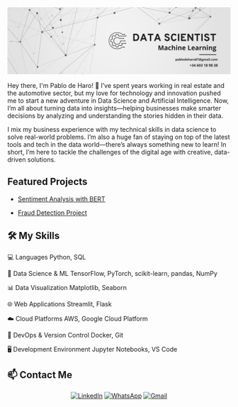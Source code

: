 <div align="center">
  <img src="./1.png" alt="Mi Banner">
</div>

Hey there, I'm Pablo de Haro! 👋
I’ve spent years working in real estate and the automotive sector, but my love for technology and innovation pushed me to start a new adventure in Data Science and Artificial Intelligence.
Now, I’m all about turning data into insights—helping businesses make smarter decisions by analyzing and understanding the stories hidden in their data.

I mix my business experience with my technical skills in data science to solve real-world problems. I’m also a huge fan of staying on top of the latest tools and tech in the data world—there’s always something new to learn!
In short, I’m here to tackle the challenges of the digital age with creative, data-driven solutions.

## Featured Projects

- [Sentiment Analysis with BERT](https://github.com/Pablodeharo/Sentiment-Analysis-with-BERT-Light)

  
- [Fraud Detection Project](https://github.com/Pablodeharo/Fraude-en-transacciones)


## 🛠 My Skills

 💻 Languages 
 Python, SQL 

 🧠 Data Science & ML 
 TensorFlow, PyTorch, scikit-learn, pandas, NumPy 

 📊 Data Visualization 
 Matplotlib, Seaborn 

 🌐 Web Applications 
 Streamlit, Flask 

 ☁️ Cloud Platforms 
AWS, Google Cloud Platform 

 🔧 DevOps & Version Control 
 Docker, Git 

 🖥️ Development Environment 
 Jupyter Notebooks, VS Code 

## 📫 Contact Me

<div align="center">
  
[![LinkedIn](https://img.shields.io/badge/LinkedIn-0077B5?style=for-the-badge&logo=linkedin&logoColor=white)](https://www.linkedin.com/in/pablo-de-haro-pishoudt-0871972b6/)
[![WhatsApp](https://img.shields.io/badge/WhatsApp-25D366?style=for-the-badge&logo=whatsapp&logoColor=white)](https://wa.me/+34603189838)
[![Gmail](https://img.shields.io/badge/Gmail-D14836?style=for-the-badge&logo=gmail&logoColor=white)](mailto:pablodeharo872@gmail.com)

</div>


